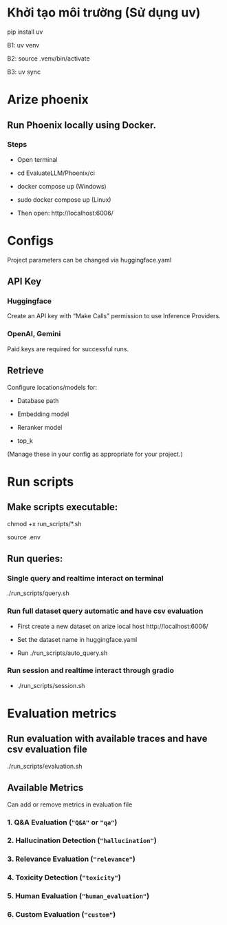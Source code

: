 # Khởi tạo môi trường (Sử dụng uv)

pip install uv

B1: uv venv

B2: source .venv/bin/activate

B3: uv sync

# Arize phoenix

## Run Phoenix locally using Docker.

### Steps

- Open terminal

- cd EvaluateLLM/Phoenix/ci

- docker compose up (Windows)

- sudo docker compose up (Linux)

- Then open: http://localhost:6006/

# Configs

Project parameters can be changed via huggingface.yaml

## API Key

### Huggingface

Create an API key with “Make Calls” permission to use Inference Providers.

### OpenAI, Gemini

Paid keys are required for successful runs.

## Retrieve

Configure locations/models for:

- Database path

- Embedding model

- Reranker model

- top_k

(Manage these in your config as appropriate for your project.)

# Run scripts

## Make scripts executable:

chmod +x run_scripts/\*.sh

source .env

## Run queries:

### Single query and realtime interact on terminal

./run_scripts/query.sh

### Run full dataset query automatic and have csv evaluation

- First create a new dataset on arize local host http://localhost:6006/

- Set the dataset name in huggingface.yaml

- Run ./run_scripts/auto_query.sh

### Run session and realtime interact through gradio

- ./run_scripts/session.sh

# Evaluation metrics

## Run evaluation with available traces and have csv evaluation file

./run_scripts/evaluation.sh

## Available Metrics

Can add or remove metrics in evaluation file

### 1. **Q&A Evaluation** (`"Q&A"` or `"qa"`)

### 2. **Hallucination Detection** (`"hallucination"`)

### 3. **Relevance Evaluation** (`"relevance"`)

### 4. **Toxicity Detection** (`"toxicity"`)

### 5. **Human Evaluation** (`"human_evaluation"`)

### 6. **Custom Evaluation** (`"custom"`)
